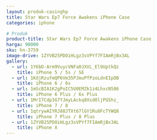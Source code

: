 ```yaml
---
layout: produk-casinghp
title: Star Wars Ep7 Force Awakens iPhone Case
categories: iphone

# Produk
product-title: Star Wars Ep7 Force Awakens iPhone Case
harga: 90000
sku: hn-3759
image-drive: 1ZYVB25PDOiHLgz3sVPYf7FIAmRjBx3AL
gallery:
  - url: 1Y6bD-Arm9VuycVNFa0JXVL_El9UptkQz
    title: iPhone 5 / 5s / SE
  - url: 1KdjRzufmQP6Vm35PJmuPfPzoLdnEIpDB
    title: iPhone 6 / 6s
  - url: 1mScBIA1K2gPoIC5U0EMZk1z4LhxcN586
    title: iPhone 6 Plus / 6s Plus
  - url: 1MrI7Cdp3G7YJmyLAckq8XsdOljPG5hz_
    title: iPhone 7 / 8
  - url: 1qtrywAIYRJ88JTXt67lGY1Ru8FcTYWQ8
    title: iPhone 7 Plus / 8 Plus
  - url: 1ZYVB25PDOiHLgz3sVPYf7FIAmRjBx3AL
    title: iPhone X
---
```

